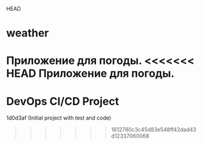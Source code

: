  HEAD
# weather
Приложение для погоды.
<<<<<<< HEAD
Приложение для погоды.
=======

# DevOps CI/CD Project
 1d0d3af (Initial project with test and code)
>>>>>>> 1612780c3c45d83e548ff42dad43d12337060068
